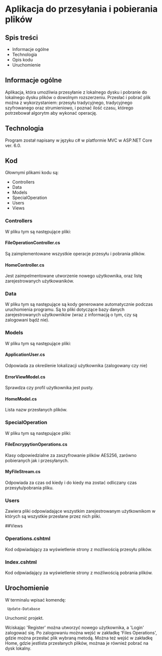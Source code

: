 # Aplikacja do przesyłania i pobierania plików

## Spis treści
* Informacje ogólne
* Technologia
* Opis kodu
* Uruchomienie

## Informacje ogólne
Aplikacja, która umożliwia przesyłanie z lokalnego dysku i pobranie do lokalnego dysku plików o dowolnym rozszerzeniu. 
Przesłać i pobrać plik można z wykorzystaniem: przesyłu tradycyjnego, tradycyjnego szyfrowanego oraz strumieniowo, i poznać 
ilość czasu, którego potrzebował algorytm aby wykonać operację.

## Technologia
Program został napisany w języku c# w platformie MVC w ASP.NET Core ver. 6.0.

## Kod
Głownymi plikami kodu są:
* Controllers
* Data
* Models
* SpecialOperation
* Users
* Views

### Controllers
W pliku tym są następujące pliki:
#### FileOperationController.cs 
Są zaimplementowane wszystkie operacje przesyłu i pobrania plików.

#### HomeController.cs
Jest zaimpelmentowane utworzenie nowego użytkownika, oraz listę zarejestrowanych użytkowaników.

### Data
W pliku tym są następujące są kody generowane automatycznie podczas uruchomienia programu.
Są to pliki dotyczące bazy danych zarejestrowanych użytkowników (wraz z informacją o tym, czy są zalogowani bądź nie).

### Models
W pliku tym są następujące pliki:
#### ApplicationUser.cs
Odpowiada za określenie lokalizacji użytkownika (zalogowany czy nie)

#### ErrorViewModel.cs
Sprawdza czy profil użytkownika jest pusty.

#### HomeModel.cs
Lista nazw przesłanych plików.

### SpecialOperation
W pliku tym są następujące pliki:
#### FileEncrypytionOperations.cs
Klasy odpowiedzialne za zaszyfrowanie plików AES256, zarówno pobieranych jak i przesyłanych.

#### MyFileStream.cs
Odpowiada za czas od kiedy i do kiedy ma zostać odliczany czas przesyłu/pobrania pliku.

### Users
Zawiera pliki odpowiadające wszystkim zarejestrowanym użytkownikom w których są wszystkie przesłane przez nich pliki.

##Views
### Operations.cshtml
Kod odpwiadający za wyświetlenie strony z możliwością przesyłu plików.

### Index.cshtml
Kod odpwiadający za wyświetlenie strony z możliwością pobrania plików.

## Urochomienie
W terminalu wpisać komendę:
```
 Update-Database
```
Uruchomić projekt.

Wciskając 'Register' można utworzyć nowego użytkownika, a 'Login' zalogować się.
Po zalogowaniu można wejść w zakładkę 'Files Operations', gdzie można przesłać plik wybraną metodą.
Można też wejść w zakładkę Home, gdzie jestlista przesłanych plików, możnaa je również pobrać na dysk lokalny.
